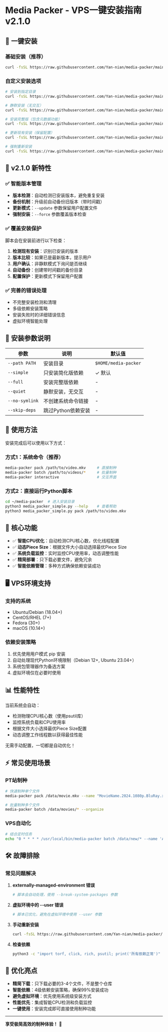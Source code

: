 # Media Packer - VPS一键安装指南 v2.1.0

## 🚀 一键安装

### 基础安装（推荐）
```bash
curl -fsSL https://raw.githubusercontent.com/Yan-nian/media-packer/main/quick-install.sh | bash
```

### 自定义安装选项
```bash
# 安装到指定目录
curl -fsSL https://raw.githubusercontent.com/Yan-nian/media-packer/main/quick-install.sh | bash -s -- --path /opt/media-packer

# 静默安装（无交互）
curl -fsSL https://raw.githubusercontent.com/Yan-nian/media-packer/main/quick-install.sh | bash -s -- --quiet

# 安装完整版（包含元数据功能）
curl -fsSL https://raw.githubusercontent.com/Yan-nian/media-packer/main/quick-install.sh | bash -s -- --full

# 更新现有安装（保留配置）
curl -fsSL https://raw.githubusercontent.com/Yan-nian/media-packer/main/quick-install.sh | bash -s -- --update

# 强制重新安装
curl -fsSL https://raw.githubusercontent.com/Yan-nian/media-packer/main/quick-install.sh | bash -s -- --force
```

## 🔧 v2.1.0 新特性

### ✅ 智能版本管理
- **版本检测**：自动检测已安装版本，避免重复安装
- **备份机制**：升级前自动备份旧版本（带时间戳）
- **更新模式**：`--update` 参数保留用户配置文件
- **强制安装**：`--force` 参数覆盖版本检查

### ✅ 覆盖安装保护
脚本会在安装前进行以下检查：
1. **检测现有安装**：识别已安装的版本
2. **版本比较**：如果已是最新版本，提示用户
3. **用户确认**：非静默模式下询问是否继续
4. **自动备份**：创建带时间戳的备份目录
5. **配置保护**：更新模式下保留用户配置

### ✅ 完善的错误处理
- 不完整安装检测和清理
- 多级依赖安装策略
- 安装失败时的详细错误信息
- 虚拟环境智能处理

## 📝 安装参数说明

| 参数 | 说明 | 默认值 |
|------|------|--------|
| `--path PATH` | 安装目录 | `$HOME/media-packer` |
| `--simple` | 只安装简化版依赖 | ✓ 默认 |
| `--full` | 安装完整版依赖 | - |
| `--quiet` | 静默安装，无交互 | - |
| `--no-symlink` | 不创建系统命令链接 | - |
| `--skip-deps` | 跳过Python依赖安装 | - |

## 🎯 使用方法

安装完成后可以使用以下方式：

### 方式1：系统命令（推荐）
```bash
media-packer pack /path/to/video.mkv     # 直接制种
media-packer batch /path/to/videos/*     # 批量制种
media-packer interactive                 # 交互界面
```

### 方式2：直接运行Python脚本
```bash
cd ~/media-packer  # 进入安装目录
python3 media_packer_simple.py --help    # 查看帮助
python3 media_packer_simple.py pack /path/to/video.mkv
```

## 🔧 核心功能

- ✅ **智能CPU优化**：自动检测CPU核心数，优化线程配置
- ✅ **动态Piece Size**：根据文件大小自动选择最优Piece Size
- ✅ **系统负载监控**：实时监控CPU使用率，动态调整性能
- ✅ **精简部署**：只下载必要文件，避免冗余
- ✅ **智能依赖管理**：多种方式确保依赖安装成功

## 🖥️ VPS环境支持

### 支持的系统
- Ubuntu/Debian (18.04+)
- CentOS/RHEL (7+)
- Fedora (30+)
- macOS (10.14+)

### 依赖安装策略
1. 优先使用用户模式 pip 安装
2. 自动处理现代Python环境限制（Debian 12+, Ubuntu 23.04+）
3. 系统包管理器作为备选方案
4. 虚拟环境仅在必要时使用

## 📊 性能特性

当前系统会自动：
- 检测物理CPU核心数（使用psutil库）
- 监控系统负载和CPU使用率
- 根据文件大小选择最优Piece Size配置
- 动态调整工作线程数以获得最佳性能

无需手动配置，一切都是自动优化！

## ⚡ 常见使用场景

### PT站制种
```bash
# 快速制种单个文件
media-packer pack /data/movie.mkv --name "MovieName.2024.1080p.BluRay.x264"

# 批量制种多个文件
media-packer batch /data/movies/* --organize
```

### VPS自动化
```bash
# 结合定时任务
echo "0 * * * * /usr/local/bin/media-packer batch /data/new/* --name 'Auto_$(date +\%Y\%m\%d_\%H)'" | crontab -
```

## 🛠️ 故障排除

### 常见问题解决

1. **externally-managed-environment 错误**
   ```bash
   # 脚本会自动处理，使用 --break-system-packages 参数
   ```

2. **虚拟环境中的 --user 错误**
   ```bash
   # 脚本已优化，避免在虚拟环境中使用 --user 参数
   ```

3. **手动重新安装**
   ```bash
   curl -fsSL https://raw.githubusercontent.com/Yan-nian/media-packer/main/quick-install.sh | bash -s -- --path /tmp/media-packer-new
   ```

4. **检查依赖**
   ```bash
   python3 -c "import torf, click, rich, psutil; print('所有依赖正常')"
   ```

## 🎉 优化亮点

- **精简下载**：只下载必要的3-4个文件，不是整个仓库
- **智能依赖**：4级依赖安装策略，确保99%安装成功
- **避免虚拟环境**：优先使用系统级安装方式
- **性能优先**：集成智能CPU检测和负载监控
- **一键使用**：安装完成即可直接使用制种功能

---

**享受极简高效的制种体验！** 🚀